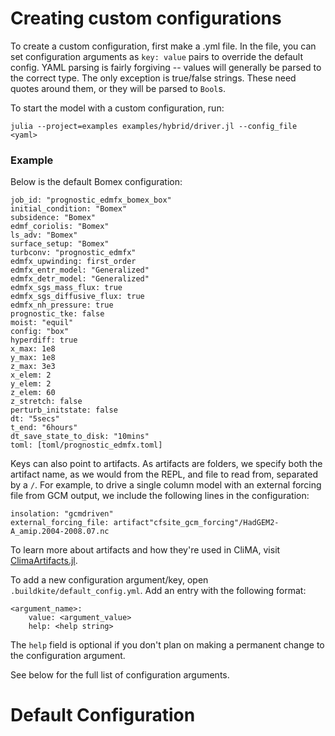 
# Creating custom configurations
To create a custom configuration, first make a .yml file.
In the file, you can set configuration arguments as `key: value` pairs to override the default config.
YAML parsing is fairly forgiving -- values will generally be parsed to the correct type.
The only exception is true/false strings. These need quotes around them, or they will be parsed to `Bool`s.

To start the model with a custom configuration, run:

`julia --project=examples examples/hybrid/driver.jl --config_file <yaml>`

### Example
Below is the default Bomex configuration:
```
job_id: "prognostic_edmfx_bomex_box"
initial_condition: "Bomex"
subsidence: "Bomex"
edmf_coriolis: "Bomex"
ls_adv: "Bomex"
surface_setup: "Bomex"
turbconv: "prognostic_edmfx"
edmfx_upwinding: first_order
edmfx_entr_model: "Generalized"
edmfx_detr_model: "Generalized"
edmfx_sgs_mass_flux: true
edmfx_sgs_diffusive_flux: true
edmfx_nh_pressure: true
prognostic_tke: false
moist: "equil"
config: "box"
hyperdiff: true
x_max: 1e8
y_max: 1e8
z_max: 3e3
x_elem: 2
y_elem: 2
z_elem: 60
z_stretch: false
perturb_initstate: false
dt: "5secs"
t_end: "6hours"
dt_save_state_to_disk: "10mins"
toml: [toml/prognostic_edmfx.toml]
```

Keys can also point to artifacts. As artifacts are folders, we specify both the artifact name, as we would from the REPL, and file to read from, separated by a `/`. For example, to drive a single
column model with an external forcing file from GCM output, we include the following lines in the
configuration:
```
insolation: "gcmdriven"
external_forcing_file: artifact"cfsite_gcm_forcing"/HadGEM2-A_amip.2004-2008.07.nc
```
To learn more about artifacts and how they're used in CliMA, visit [ClimaArtifacts.jl](https://github.com/CliMA/ClimaArtifacts).

To add a new configuration argument/key, open `.buildkite/default_config.yml`.
Add an entry with the following format:
```
<argument_name>:
    value: <argument_value>
    help: <help string>
```
The `help` field is optional if you don't plan on making a permanent change to the configuration argument.

See below for the full list of configuration arguments.


# Default Configuration


